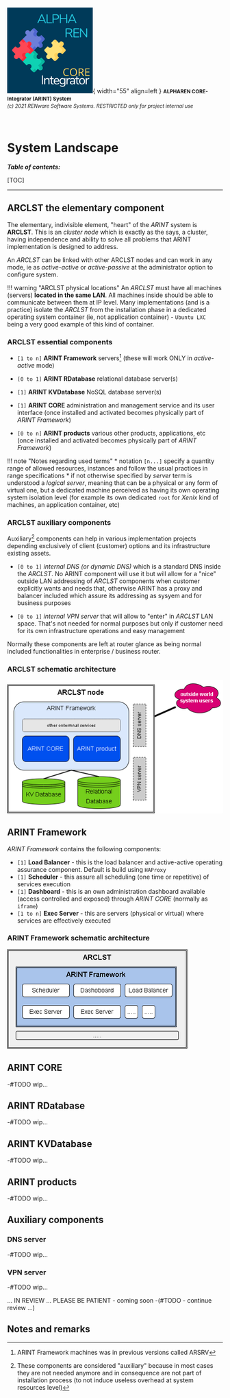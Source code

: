 ![arint_logo](../pictures/arint_logo.png){ width="55" align=left }
<small markdown>**ALPHAREN CORE-Integrator (ARINT) System**<br>
*(c) 2021 RENware Software Systems. RESTRICTED only for project internal use*
</small><br><br><br>


# System Landscape



***Table of contents:***

[TOC]

***



## ARCLST the elementary component

The elementary, indivisible element, "heart" of the *ARINT* system is **ARCLST**. This is an *cluster node* which is exactly as the says, a cluster, having independence and ability to solve all problems that ARINT implementation is designed to address.

An *ARCLST* can be linked with other ARCLST nodes and can work in any mode, ie as *active-active* or *active-passive* at the administrator option to configure system.

!!! warning "ARCLST physical locations"
    An *ARCLST* must have all machines (servers) **located in the same LAN**. All machines inside should be able to communicate between them at IP level. Many implementations (and is a practice) isolate the *ARCLST* from the installation phase in a dedicated operating system container (ie, not application container) - `Ubuntu LXC` being a very good example of this kind of container.


### ARCLST essential components

* `[1 to n]` **ARINT Framework** servers[^1] (these will work ONLY in *active-active* mode)

* `[0 to 1]` **ARINT RDatabase** relational database server(s)

* `[1]` **ARINT KVDatabase** NoSQL database server(s)

* `[1]` **ARINT CORE** administration and management service and its user interface (once installed and activated becomes physically part of *ARINT Framework*)

* `[0 to n]` **ARINT products** various other products, applications, etc (once installed and activated becomes physically part of *ARINT Framework*)


!!! note "Notes regarding used terms"
    * notation `[n...]` specify a quantity range of allowed resources, instances and follow the usual practices in range specifications
    * if not otherwise specified by *server* term is understood a *logical server*, meaning that can be a physical or any form of virtual one, but a dedicated machine perceived as having its own operating system isolation level (for example its own dedicated `root` for *Xenix* kind of machines, an application container, etc)


### ARCLST auxiliary components

Auxiliary[^2] components can help in various implementation projects depending exclusively of client (customer) options and its infrastructure existing assets.

* `[0 to 1]` *internal DNS (or dynamic DNS)* which is a standard DNS inside the *ARCLST*. No ARINT component will use it but will allow for a "nice" outside LAN addressing of *ARCLST* components when customer explicitly wants and needs that, otherwise ARINT has a proxy and balancer included which assure its addressing as sysyem and for business purposes

* `[0 to 1]` *internal VPN server* that will allow to "enter" in *ARCLST* LAN space. That's not needed for normal purposes but only if customer need for its own infrastructure operations and easy management

Normally these components are left at router glance as being normal included functionalities in enterprise / business router.

### ARCLST schematic architecture

![arclst arch](../pictures/system_landscape.png)






## ARINT Framework

*ARINT Framework* contains the following components:

* `[1]` **Load Balancer** - this is the load balancer and active-active operating assurance component. Default is build using `HAProxy`
* `[1]` **Scheduler** - this assure all scheduling (one time or repetitive) of services execution
* `[1]` **Dashboard** - this is an own administration dashboard available (access controlled and exposed) through *ARINT CORE* (normally as `iframe`)
* `[1 to n]` **Exec Server** - this are servers (physical or virtual) where services are effectively executed


### ARINT Framework schematic architecture

![arint_framework_blueprint](../pictures/arint_framework_landscape.drawio.png)









## ARINT CORE

-#TODO wip...


## ARINT RDatabase

-#TODO wip...


## ARINT KVDatabase

-#TODO wip...


## ARINT products

-#TODO wip...


## Auxiliary components

### DNS server

-#TODO wip...

### VPN server

-#TODO wip...





... IN REVIEW ... PLEASE BE PATIENT - coming soon -(#TODO - continue review ...)

<!--- #FIXME commented out all for review

## ARINT Framework #NOTE sectiune sectiune revizuita si preluata in ARINT Framework (230827)

## System Blueprints

### ARint blueprint

-#TODO a high level blueprint

### ARCLST blueprint

-#NOTE_this_was_deleted ![ARCSLT blueprint](../pictures/system_landscape.svg)






-#TODO start and make new descriptions (based on existing) for each component

-#TODO - from here continue review




------
## ARCLST. Integrator Cluster

This component creates a local cluster formed by one or more **ARSRV** machines. Particularly can stand on one single machine with **ARSRV**.  

This is not recommended because **ARCLST** is a *network-bounded* system and **ARSRV** is a *cpu-bounded* one, and a *cluster to cluster* integration will have to suffer.

This component can run **1 per LAN machine**.





## ARSRV. Integrator Server

This is the core / heart of each machine. It will assure information getting, processing and sending or streing.  

Other functionalities (in cooperation with **ARCLST**) cover scheduling, asynchronous processing and retrying in case of un-availability of an external system.

This component can run **n per cluster**.





## ARLDB. Integrator High Availability assurance subsystem

This component assure:

* load balancing,
* failure detection,
* service availability,
* RTT ordering access to in case of multiple **ARSRV** modules.

All **ARSRV** components work *ACTIVE ACTIVE* inside any **ARCLST**. Of course, clusters work independently each of the others.

Also, each **ARLDB** keeps a dynamic trace of any **ARCLST** from the system, so a new cluster can be added without the need of any downtime. 

This thing is also applicable inside a cluster where at any time, with any downtime, a new **ARSRV** can be added. If is right configured then will be automatically discovered and made part of cluster.

This component can run **1 per cluster**.




## ARWADM Web amin console

This will assure cluster administration, for all its servers and other components.

This component can run **n per cluster**. The reason for more ARWADM is to secure each of them.






## ARDPX. Access and distribution proxy

This module is useful when an **ARCLST** is buit on **ARSRV**s physically implemented as a set of small virtual
 machines on a single server, having their LAN. Sure, ALPHA-REN hardware will assure that, but if you're using other hardware it will be needed. 

Thiz module will stay in own LAN DMZ being directly exposed on **ARCLST** IP external access.

This module is responsible for:

* access
 the system outside its LAN without the need of a router with port forwarding.
* assurance of all reverse proxy operations.
* access on the **ARCLST** and **ARSRV**s outside cluster LAN.

This component can run **1 per machine**.








## ARMAIL Integrator mail

This module is responsible for sending administrative and notification mails from **ARCLST** cluster. 

This component can run **1 per machine**.





## ARVPN. Integrator VPN access

This module assure VPN access into the **ARCLST** cluster.









## Deployment over multiple LAN environments

In an environment with multiple LANs, in deployment architecture and process should consider the following aspects:

* every LAN should have at least its own **ARSRV** in order to communicate with other LANs
* an **ARCLST** can assure balancing and failure services inside LAN
* in order to assure balancing and failure services over LANs, each one must have its own **ARCLST** (wirh all other required components to assure corresponding services) which communicate with the others.
* a queue service is strictly required both to assure messages transport inside LAN, but also between LANs; for this reason cannot be used any queuing system but one with remote (over LANs) capabilities (aka named broker system)

-->






















## Notes and remarks

[^1]: ARINT Framework machines was in previous versions called ARSRV

[^2]: These components are considered "auxiliary" because in most cases they are not needed anymore and in consequence are not part of installation process (to not induce useless overhead at system resources level)



